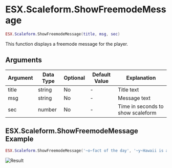 # ESX.Scaleform.ShowFreemodeMessage

```lua
ESX.Scaleform.ShowFreemodeMessage(title, msg, sec)
```

This function displays a freemode message for the player.

## Arguments

| Argument | Data Type | Optional | Default Value | Explanation                       |
|----------|-----------|----------|---------------|-----------------------------------|
| title    | string    | No       | -             | Title text                        |
| msg      | string    | No       | -             | Message text                      |
| sec      | number    | No       | -             | Time in seconds to show scaleform |

## ESX.Scaleform.ShowFreemodeMessage Example

```lua
ESX.Scaleform.ShowFreemodeMessage('~o~fact of the day', '~y~Hawaii is a king', 5)
```

![Result](https://i.imgur.com/ILL6XWK.png)
